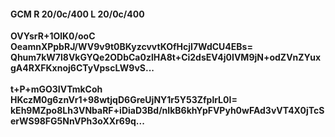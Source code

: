 #### GCM R 20/0c/400 L 20/0c/400
**OVYsrR+1OlK0/ooC**<br/>**OeamnXPpbRJ/WV9v9t0BKyzcvvtKOfHcjI7WdCU4EBs=**<br/>**Qhum7kW7l8VkGYQe2ODbCa0zlHA8t+Ci2dsEV4j0IVM9jN+odZVnZYuxgA4RXFKxnoj6CTyVpscLW9vS...**<br/><br/>
**t+P+mGO3IVTmkCoh**<br/>**HKczM0g6znVr1+98wtjqD6GreUjNY1r5Y53ZfplrL0I=**<br/>**kEh9MZpo8Lh3VNbaRF+iDiaD3Bd/nIkB6khYpFVPyh0wFAd3vVT4X0jTcSerWS98FG5NnVPh3oXXr69q...**